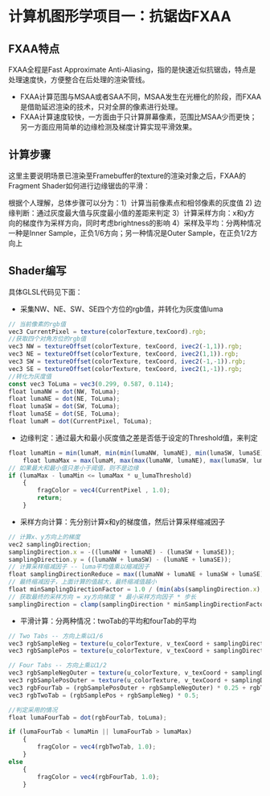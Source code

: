 # 计算机图形学项目一：抗锯齿FXAA 

## FXAA特点
FXAA全程是Fast Approximate Anti-Aliasing，指的是快速近似抗锯齿，特点是处理速度快，方便整合在后处理的渲染管线。 
 - FXAA计算范围与MSAA或者SAA不同，MSAA发生在光栅化的阶段，而FXAA是借助延迟渲染的技术，只对全屏的像素进行处理。 
 - FXAA计算速度较快，一方面由于只计算屏幕像素，范围比MSAA少而更快；另一方面应用简单的边缘检测及梯度计算实现平滑效果。

## 计算步骤
这里主要说明场景已渲染至Framebuffer的texture的渲染对象之后，FXAA的Fragment Shader如何进行边缘锯齿的平滑：

根据个人理解，总体步骤可以分为：1）计算当前像素点和相邻像素的灰度值  2) 边缘判断：通过灰度最大值与灰度最小值的差距来判定 3）计算采样方向：x和y方向的梯度作为采样方向，同时考虑brightness的影响  4）采样及平均：分两种情况一种是Inner Sample，正负1/6方向；另一种情况是Outer Sample，在正负1/2方向上 


## Shader编写
具体GLSL代码见下面： 

 - 采集NW、NE、SW、SE四个方位的rgb值，并转化为灰度值luma
```javascript
// 当前像素的rgb值 
vec3 CurrentPixel = texture(colorTexture,texCoord).rgb; 
//获取四个对角方位的rgb值
vec3 NW = textureOffset(colorTexture, texCoord, ivec2(-1,1)).rgb; 
vec3 NE = textureOffset(colorTexture, texCoord, ivec2(1,1)).rgb; 
vec3 SW = textureOffset(colorTexture, texCoord, ivec2(-1,-1)).rgb; 
vec3 SE = textureOffset(colorTexture, texCoord, ivec2(1,-1)).rgb; 
//转化为灰度值 
const vec3 ToLuma = vec3(0.299, 0.587, 0.114); 
float lumaNW = dot(NW, ToLuma);
float lumaNE = dot(NE, ToLuma);
float lumaSW = dot(SW, ToLuma);
float lumaSE = dot(SE, ToLuma);
float lumaM = dot(CurrentPixel, ToLuma);
```
 - 边缘判定：通过最大和最小灰度值之差是否低于设定的Threshold值，来判定 
```javascript
float lumaMin = min(lumaM, min(min(lumaNW, lumaNE), min(lumaSW, lumaSE)));
	float lumaMax = max(lumaM, max(max(lumaNW, lumaNE), max(lumaSW, lumaSE)));
// 如果最大和最小值只差小于阈值，则不是边缘
if (lumaMax - lumaMin <= lumaMax * u_lumaThreshold)
	{
		fragColor = vec4(CurrentPixel , 1.0);
		return;
	}
```
 - 采样方向计算：先分别计算x和y的梯度值，然后计算采样缩减因子 
```javascript
// 计算x、y方向上的梯度 
vec2 samplingDirection;
samplingDirection.x = -((lumaNW + lumaNE) - (lumaSW + lumaSE));
samplingDirection.y = ((lumaNW + lumaSW) - (lumaNE + lumaSE));
// 计算采样缩减因子 -- luma平均值乘以缩减因子 
float samplingDirectionReduce = max((lumaNW + lumaNE + lumaSW + lumaSE) * 0.25 * u_mulReduce, u_minReduce);
// 最终缩减因子，上面计算的值越大，最终缩减值越小 
float minSamplingDirectionFactor = 1.0 / (min(abs(samplingDirection.x), abs(samplingDirection.y)) + samplingDirectionReduce);
// 获取最终的采样方向 = xy方向梯度 * 最小采样方向因子 * 步长 
samplingDirection = clamp(samplingDirection * minSamplingDirectionFactor, vec2(-u_maxSpan), vec2(u_maxSpan))* u_texelStep;

```
 - 平滑计算：分两种情况：twoTab的平均和fourTab的平均 
```javascript
// Two Tabs -- 方向上乘以1/6 
vec3 rgbSampleNeg = texture(u_colorTexture, v_texCoord + samplingDirection * (1.0 / 3.0 - 0.5)).rgb;
vec3 rgbSamplePos = texture(u_colorTexture, v_texCoord + samplingDirection * (2.0 / 3.0 - 0.5)).rgb;

// Four Tabs -- 方向上乘以1/2 
vec3 rgbSampleNegOuter = texture(u_colorTexture, v_texCoord + samplingDirection * (0.0 / 3.0 - 0.5)).rgb;
vec3 rgbSamplePosOuter = texture(u_colorTexture, v_texCoord + samplingDirection * (3.0 / 3.0 - 0.5)).rgb;
vec3 rgbFourTab = (rgbSamplePosOuter + rgbSampleNegOuter) * 0.25 + rgbTwoTab * 0.5;
vec3 rgbTwoTab = (rgbSamplePos + rgbSampleNeg) * 0.5;

//判定采用的情况
float lumaFourTab = dot(rgbFourTab, toLuma);

if (lumaFourTab < lumaMin || lumaFourTab > lumaMax)
	{
		fragColor = vec4(rgbTwoTab, 1.0);
	}
else
	{
		fragColor = vec4(rgbFourTab, 1.0);
	}
```


